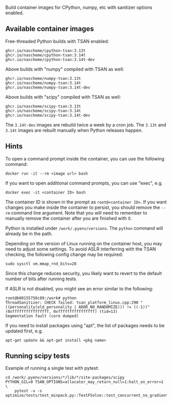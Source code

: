 Build container images for CPython, numpy, etc with sanitizer options enabled.

Available container images
--------------------------

Free-threaded Python builds with TSAN enabled:

    ghcr.io/nascheme/cpython-tsan:3.13t
    ghcr.io/nascheme/cpython-tsan:3.14t
    ghcr.io/nascheme/cpython-tsan:3.14t-dev

Above builds with "numpy" compiled with TSAN as well:

    ghcr.io/nascheme/numpy-tsan:3.13t
    ghcr.io/nascheme/numpy-tsan:3.14t
    ghcr.io/nascheme/numpy-tsan:3.14t-dev

Above builds with "scipy" compiled with TSAN as well:

    ghcr.io/nascheme/scipy-tsan:3.13t
    ghcr.io/nascheme/scipy-tsan:3.14t
    ghcr.io/nascheme/scipy-tsan:3.14t-dev


The `3.14t-dev` images are rebuild twice a week by a cron job. The `3.13t` and
`3.14t` images are rebuilt manually when Python releases happen.

Hints
-----

To open a command prompt inside the container, you can use the following
command:

    docker run -it --rm <image url> bash

If you want to open additional command prompts, you can use "exec", e.g.

    docker exec -it <container ID> bash

The container ID is shown in the prompt as `root@<container ID>`.  If you want
changes you make inside the container to persist, you should remove the `--rm`
command line argument.  Note that you will need to remember to manually remove
the container after you are finished with it.

Python is installed under `/work/.pyenv/versions`.  The `python` command
will already be in the path.

Depending on the version of Linux running on the container host, you may need
to adjust some settings.  To avoid ASLR interferring with the TSAN checking,
the following config change may be required:

    sudo sysctl vm.mmap_rnd_bits=28

Since this change reduces security, you likely want to revert to the default
number of bits after running tests.

If ASLR is not disabled, you might see an error similar to the following:

    root@b60155750c89:/work# python
    ThreadSanitizer: CHECK failed: tsan_platform_linux.cpp:290 "((personality(old_personality | ADDR_NO_RANDOMIZE))) != ((-1))" (0xffffffffffffffff, 0xffffffffffffffff) (tid=13)
    Segmentation fault (core dumped)


If you need to install packages using "apt", the list of packages needs
to be updated first, e.g.

    apt-get update && apt-get install <pkg name>


Running scipy tests
-------------------

Example of running a single test with pytest:

    cd /work/.pyenv/versions/*/lib/*/site-packages/scipy
    PYTHON_GIL=0 TSAN_OPTIONS=allocator_may_return_null=1:halt_on_error=1 \
        pytest -v -s optimize/tests/test_minpack.py::TestFSolve::test_concurrent_no_gradient
